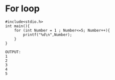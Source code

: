 # For loop

```
#include<stdio.h>
int main(){
	for (int Number = 1 ; Number<=5; Number++){
		printf("%d\n",Number);
	}
}
```

```
OUTPUT:
1
2
3
4
5
```
